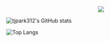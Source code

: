 <div align="center">
  <img src="https://github.com/oka1313/oka1313/assets/101691440/92118a53-c5b6-40bc-b130-bf8c398d7b51" />
</div>

![tjpark312's GitHub stats](https://github-readme-stats.vercel.app/api?username=tjpark312&show_icons=true&theme=radical)

![Top Langs](https://github-readme-stats.vercel.app/api/top-langs/?username=tjpark312&layout=compact)

<!---
tjpark312/tjpark312 is a ✨ special ✨ repository because its `README.md` (this file) appears on your GitHub profile.
You can click the Preview link to take a look at your changes.
--->
